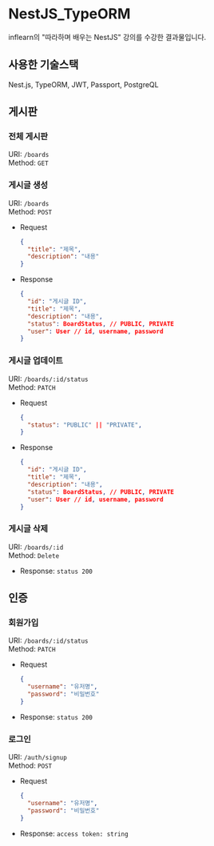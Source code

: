 # NestJS_TypeORM

inflearn의 "따라하며 배우는 NestJS" 강의를 수강한 결과물입니다.

## 사용한 기술스택

Nest.js, TypeORM, JWT, Passport, PostgreQL

## 게시판

### 전체 게시판

URI: `/boards`  
Method: `GET`

### 게시글 생성

URI: `/boards`  
Method: `POST`

- Request

  ```json
  {
    "title": "제목",
    "description": "내용"
  }
  ```

- Response

  ```json
  {
    "id": "게시글 ID",
    "title": "제목",
    "description": "내용",
    "status": BoardStatus, // PUBLIC, PRIVATE
    "user": User // id, username, password
  }
  ```

### 게시글 업데이트

URI: `/boards/:id/status`  
Method: `PATCH`

- Request

  ```json
  {
    "status": "PUBLIC" || "PRIVATE",
  }
  ```

- Response

  ```json
  {
    "id": "게시글 ID",
    "title": "제목",
    "description": "내용",
    "status": BoardStatus, // PUBLIC, PRIVATE
    "user": User // id, username, password
  }
  ```

### 게시글 삭제

URI: `/boards/:id`  
Method: `Delete`

- Response: `status 200`

## 인증

### 회원가입

URI: `/boards/:id/status`  
Method: `PATCH`

- Request

  ```json
  {
    "username": "유저명",
    "password": "비밀번호"
  }
  ```

- Response: `status 200`

### 로그인

URI: `/auth/signup`  
Method: `POST`

- Request

  ```json
  {
    "username": "유저명",
    "password": "비밀번호"
  }
  ```

- Response: `access token: string`
